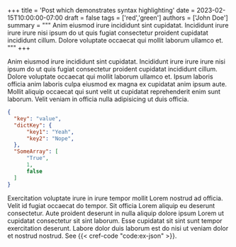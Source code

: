 +++
title = 'Post which demonstrates syntax highlighting'
date = 2023-02-15T10:00:00-07:00
draft = false
tags = ['red','green']
authors = ['John Doe']
summary = """
Anim eiusmod irure incididunt sint cupidatat.
Incididunt irure irure irure nisi ipsum do ut quis fugiat consectetur proident cupidatat incididunt cillum.
Dolore voluptate occaecat qui mollit laborum ullamco et.
"""
+++

Anim eiusmod irure incididunt sint cupidatat. Incididunt irure irure irure nisi ipsum do ut quis fugiat consectetur proident cupidatat incididunt cillum. Dolore voluptate occaecat qui mollit laborum ullamco et. Ipsum laboris officia anim laboris culpa eiusmod ex magna ex cupidatat anim ipsum aute. Mollit aliquip occaecat qui sunt velit ut cupidatat reprehenderit enim sunt laborum. Velit veniam in officia nulla adipisicing ut duis officia.

```json {caption="An example of a json file" id="code:ex-json"}
{
  "key": "value",
  "dictKey": {
      "key1": "Yeah",
      "key2": "Nope",
  },
  "SomeArray": [
      "True",
      1,
      false
  ]    
}
```

Exercitation voluptate irure in irure tempor mollit Lorem nostrud ad officia. Velit id fugiat occaecat do tempor. Sit officia Lorem aliquip eu deserunt consectetur. Aute proident deserunt in nulla aliquip dolore ipsum Lorem ut cupidatat consectetur sit sint laborum. Esse cupidatat sit sint sunt tempor exercitation deserunt. Labore dolor duis laborum est do nisi ut veniam dolor et nostrud nostrud. See {{< cref-code "code:ex-json" >}}.
